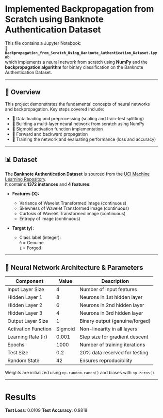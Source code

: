 # Implemented Backpropagation from Scratch using Banknote Authentication Dataset

This file contains a Jupyter Notebook:  
📘 **`Backpropagation_from_Scratch_Using_Banknote_Authentication_Dataset.ipynb`**  
which implements a neural network from scratch using **NumPy** and the **backpropagation algorithm** for binary classification on the Banknote Authentication Dataset.

---

## 📌 Overview

This project demonstrates the fundamental concepts of neural networks and backpropagation. Key steps covered include:

- 🔹 Data loading and preprocessing (scaling and train-test splitting)  
- 🔹 Building a multi-layer neural network from scratch using NumPy  
- 🔹 Sigmoid activation function implementation  
- 🔹 Forward and backward propagation  
- 🔹 Training the network and evaluating performance (loss and accuracy)

---

## 📊 Dataset

The **Banknote Authentication Dataset** is sourced from the [UCI Machine Learning Repository](https://archive.ics.uci.edu/dataset/228/banknote+authentication).  
It contains **1372 instances** and **4 features**:

- **Features (X):**
  - Variance of Wavelet Transformed image (continuous)  
  - Skewness of Wavelet Transformed image (continuous)  
  - Curtosis of Wavelet Transformed image (continuous)  
  - Entropy of image (continuous)

- **Target (y):**
  - Class label (integer):  
    `0` = Genuine  
    `1` = Forged

---

## 🧠 Neural Network Architecture & Parameters

| Component            | Value | Description                         |
|----------------------|-------|-------------------------------------|
| Input Layer Size     | 4     | Number of input features            |
| Hidden Layer 1       | 8     | Neurons in 1st hidden layer         |
| Hidden Layer 2       | 6     | Neurons in 2nd hidden layer         |
| Hidden Layer 3       | 4     | Neurons in 3rd hidden layer         |
| Output Layer Size    | 1     | Binary output (genuine/forged)      |
| Activation Function  | Sigmoid | Non-linearity in all layers       |
| Learning Rate (lr)   | 0.001 | Step size for gradient descent      |
| Epochs               | 1000  | Number of training iterations       |
| Test Size            | 0.2   | 20% data reserved for testing       |
| Random State         | 42    | Ensures reproducibility             |

Weights are initialized using `np.random.randn()` and biases with `np.zeros()`.

---
# Results

**Test Loss**: 0.0109
**Test Accuracy**: 0.9818


